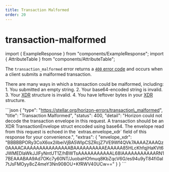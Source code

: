 ```yaml
---
title: Transaction Malformed
order: 20
---
```


# transaction-malformed

import { ExampleResponse } from "components/ExampleResponse"; import { AttributeTable } from "components/AttributeTable";

The `transaction_malformed` error returns a [`400` error code](https://developer.mozilla.org/en-US/docs/Web/HTTP/Status/400) and occurs when a client submits a malformed transaction.

There are many ways in which a transaction could be malformed, including: 1. You submitted an empty string. 2. Your base64-encoded string is invalid. 3. Your [XDR](../../../introduction/xdr.md) structure is invalid. 4. You have leftover bytes in your [XDR](../../../introduction/xdr.md) structure.

 \`\`\`json { "type": "https://stellar.org/horizon-errors/transaction\_malformed", "title": "Transaction Malformed", "status": 400, "detail": "Horizon could not decode the transaction envelope in this request. A transaction should be an XDR TransactionEnvelope struct encoded using base64. The envelope read from this request is echoed in the \`extras.envelope\_xdr\` field of this response for your convenience.", "extras": { "envelope\_xdr": "BBBBBPORy3CoX6ox2ilbeiVjBA5WlpCSZRcjZ7VE9Wf4QVk7AAAAZAAAQz0AAAACAAAAAAAAAAAAAAABAAAAAAAAAAEAAAAA85HLcKhfqjHaKVt6JWMEDlaWkJJlFyNntUT1Z/hBWTsAAAAAAAAAAAL68IAAAAAAAAAAARN17BEAAABAA9Ad7OKc7y60NT/JuobaHOfmuq8KbZqcV6G/es94u9yT84fi0aI7tJsFMOyy8cZ4meY3Nn908OU+KfRWV40UCw==" } } \`\`\`

